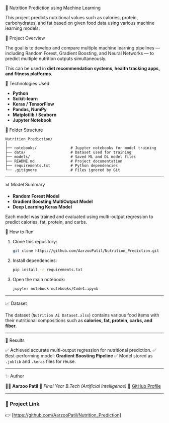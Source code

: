 🍎 Nutrition Prediction using Machine Learning

This project predicts nutritional values such as calories, protein, carbohydrates, and fat based on given food data using various machine learning models.

📘 Project Overview

The goal is to develop and compare multiple machine learning pipelines — including Random Forest, Gradient Boosting, and Neural Networks — to predict multiple nutrition outputs simultaneously.

This can be used in **diet recommendation systems, health tracking apps, and fitness platforms**.

🧠 Technologies Used

* **Python**
* **Scikit-learn**
* **Keras / TensorFlow**
* **Pandas, NumPy**
* **Matplotlib / Seaborn**
* **Jupyter Notebook**


📂 Folder Structure

```
Nutrition_Prediction/
│
├── notebooks/               # Jupyter notebooks for model training
├── data/                    # Dataset used for training
├── models/                  # Saved ML and DL model files
├── README.md                # Project documentation
├── requirements.txt         # Python dependencies
└── .gitignore               # Files ignored by Git
```

---

📊 Model Summary

* **Random Forest Model**
* **Gradient Boosting MultiOutput Model**
* **Deep Learning Keras Model**

Each model was trained and evaluated using multi-output regression to predict calories, fat, protein, and carbs.

🚀 How to Run

1. Clone this repository:

   ```bash
   git clone https://github.com/AarzooPatil/Nutrition_Prediction.git
   ```
2. Install dependencies:

   ```bash
   pip install -r requirements.txt
   ```
3. Open the main notebook:

   ```bash
   jupyter notebook notebooks/Code1.ipynb
   ```

---
📈 Dataset

The dataset (`Nutrition Ai Dataset.xlsx`) contains various food items with their nutritional compositions such as **calories, fat, protein, carbs, and fiber**.

---
🏁 Results

✅ Achieved accurate multi-output regression for nutritional prediction.
✅ Best-performing model: **Gradient Boosting Pipeline**
✅ Model stored as `.joblib` and `.keras` files for reuse.

---
✨ Author

👩‍💻 **Aarzoo Patil**
📂 *Final Year B.Tech (Artificial Intelligence)*
🔗 [GitHub Profile](https://github.com/AarzooPatil)

---

### 🔗 Project Link

👉 [https://github.com/AarzooPatil/Nutrition_Prediction]
